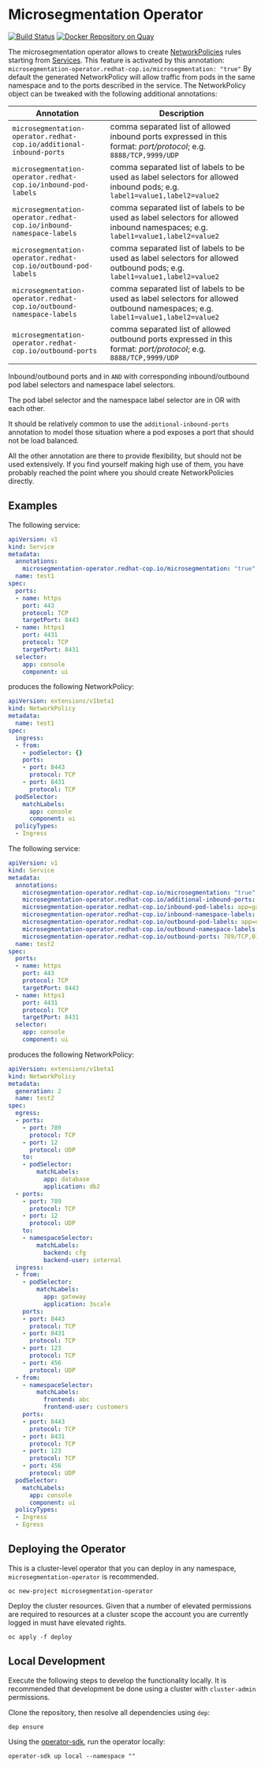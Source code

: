 # Microsegmentation Operator

[![Build Status](https://travis-ci.org/redhat-cop/microsegmentation-operator.svg?branch=master)](https://travis-ci.org/redhat-cop/microsegmentation-operator) [![Docker Repository on Quay](https://quay.io/repository/redhat-cop/microsegmentation-operator/status "Docker Repository on Quay")](https://quay.io/repository/redhat-cop/microsegmentation-operator)

The microsegmentation operator allows to create [NetworkPolicies](https://kubernetes.io/docs/concepts/services-networking/network-policies/) rules starting from [Services](https://kubernetes.io/docs/concepts/services-networking/service/).
This feature is activated by this annotation: `microsegmentation-operator.redhat-cop.io/microsegmentation: "true"`
By default the generated NetworkPolicy will allow traffic from pods in the same namespace and to the ports described in the service.
The NetworkPolicy object can be tweaked with the following additional annotations:

| Annotation  | Description  |
| - | - |
| `microsegmentation-operator.redhat-cop.io/additional-inbound-ports`  | comma separated list of allowed inbound ports expressed in this format: *port/protocol*; e.g. `8888/TCP,9999/UDP`  |
|  `microsegmentation-operator.redhat-cop.io/inbound-pod-labels` | comma separated list of labels to be used as label selectors for allowed inbound pods; e.g. `label1=value1,label2=value2`  |
| `microsegmentation-operator.redhat-cop.io/inbound-namespace-labels`  | comma separated list of labels to be used as label selectors for allowed inbound namespaces; e.g. `label1=value1,label2=value2`  |
| `microsegmentation-operator.redhat-cop.io/outbound-pod-labels`  | comma separated list of labels to be used as label selectors for allowed outbound pods; e.g. `label1=value1,label2=value2`  ||   |   |
| `microsegmentation-operator.redhat-cop.io/outbound-namespace-labels`  | comma separated list of labels to be used as label selectors for allowed outbound namespaces; e.g. `label1=value1,label2=value2`  |
| `microsegmentation-operator.redhat-cop.io/outbound-ports`  | comma separated list of allowed outbound ports expressed in this format: *port/protocol*; e.g. `8888/TCP,9999/UDP`  |

Inbound/outbound ports and in `AND` with corresponding inbound/outbound pod label selectors and namespace label selectors.

The pod label selector and the namespace label selector are in OR with each other.

It should be relatively common to use the `additional-inbound-ports` annotation to model those situation where a pod exposes a port that should not be load balanced.

All the other annotation are there to provide flexibility, but should not be used extensively. If you find yourself making high use of them, you have probably reached the point where you should create NetworkPolicies directly.

## Examples

The following service:

```yaml
apiVersion: v1
kind: Service
metadata:
  annotations:
    microsegmentation-operator.redhat-cop.io/microsegmentation: "true"
  name: test1
spec:
  ports:
  - name: https
    port: 443
    protocol: TCP
    targetPort: 8443
  - name: https1
    port: 4431
    protocol: TCP
    targetPort: 8431
  selector:
    app: console
    component: ui
```

produces the following NetworkPolicy:

```yaml
apiVersion: extensions/v1beta1
kind: NetworkPolicy
metadata:
  name: test1
spec:
  ingress:
  - from:
    - podSelector: {}
    ports:
    - port: 8443
      protocol: TCP
    - port: 8431
      protocol: TCP
  podSelector:
    matchLabels:
      app: console
      component: ui
  policyTypes:
  - Ingress
```

The following service:

```yaml
apiVersion: v1
kind: Service
metadata:
  annotations:
    microsegmentation-operator.redhat-cop.io/microsegmentation: "true"
    microsegmentation-operator.redhat-cop.io/additional-inbound-ports: 123/TCP,456/UDP
    microsegmentation-operator.redhat-cop.io/inbound-pod-labels: app=gateway,application=3scale
    microsegmentation-operator.redhat-cop.io/inbound-namespace-labels: frontend=abc,frontend-user=customers
    microsegmentation-operator.redhat-cop.io/outbound-pod-labels: app=database,application=db2
    microsegmentation-operator.redhat-cop.io/outbound-namespace-labels: backend=cfg,backend-user=internal
    microsegmentation-operator.redhat-cop.io/outbound-ports: 789/TCP,012/UDP
  name: test2
spec:
  ports:
  - name: https
    port: 443
    protocol: TCP
    targetPort: 8443
  - name: https1
    port: 4431
    protocol: TCP
    targetPort: 8431
  selector:
    app: console
    component: ui
```

produces the following NetworkPolicy:

```yaml
apiVersion: extensions/v1beta1
kind: NetworkPolicy
metadata:
  generation: 2
  name: test2
spec:
  egress:
  - ports:
    - port: 789
      protocol: TCP
    - port: 12
      protocol: UDP
    to:
    - podSelector:
        matchLabels:
          app: database
          application: db2
  - ports:
    - port: 789
      protocol: TCP
    - port: 12
      protocol: UDP
    to:
    - namespaceSelector:
        matchLabels:
          backend: cfg
          backend-user: internal
  ingress:
  - from:
    - podSelector:
        matchLabels:
          app: gateway
          application: 3scale
    ports:
    - port: 8443
      protocol: TCP
    - port: 8431
      protocol: TCP
    - port: 123
      protocol: TCP
    - port: 456
      protocol: UDP
  - from:
    - namespaceSelector:
        matchLabels:
          frontend: abc
          frontend-user: customers
    ports:
    - port: 8443
      protocol: TCP
    - port: 8431
      protocol: TCP
    - port: 123
      protocol: TCP
    - port: 456
      protocol: UDP
  podSelector:
    matchLabels:
      app: console
      component: ui
  policyTypes:
  - Ingress
  - Egress
```

## Deploying the Operator

This is a cluster-level operator that you can deploy in any namespace, `microsegmentation-operator` is recommended.

```shell
oc new-project microsegmentation-operator
```

Deploy the cluster resources. Given that a number of elevated permissions are required to resources at a cluster scope the account you are currently logged in must have elevated rights.

```shell
oc apply -f deploy
```

## Local Development

Execute the following steps to develop the functionality locally. It is recommended that development be done using a cluster with `cluster-admin` permissions.

Clone the repository, then resolve all dependencies using `dep`:

```shell
dep ensure
```

Using the [operator-sdk](https://github.com/operator-framework/operator-sdk), run the operator locally:

```shell
operator-sdk up local --namespace ""
```